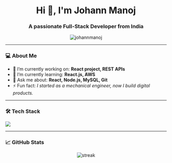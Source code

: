 <h1 align="center">Hi 👋, I'm Johann Manoj</h1>
<h3 align="center">A passionate Full-Stack Developer from India</h3>

<p align="center">
  <img src="https://komarev.com/ghpvc/?username=johannmanoj&label=Profile%20views&color=0e75b6&style=flat" alt="johannmanoj" />
</p>

---

### 💻 About Me

- 🔭 I’m currently working on: **React project, REST APIs**
- 🌱 I’m currently learning: **React.js, AWS**
- 💬 Ask me about: **React, Node.js, MySQL, Git**
- ⚡ Fun fact: *I started as a mechanical engineer, now I build digital products.*

---

### 🛠️ Tech Stack

<p align="left">
  <img src="https://skillicons.dev/icons?i=react,nodejs,express,js,ts,tailwind,html,css,mysql,git,figma" />
</p>

---

### 📈 GitHub Stats

<p align="center">
 <!-- <img src="https://github-readme-stats.vercel.app/api?username=johannmanoj&show_icons=true&theme=tokyonight" alt="johannmanoj" />-->
  <img src="https://github-readme-streak-stats.herokuapp.com/?user=johannmanoj&theme=tokyonight&cache_seconds=1" alt="streak" />
  
</p>



<!-- Optional: Latest Projects or YouTube Embed Section -->
<!-- You can embed latest repo or GitHub activity using GitHub Readme Widgets -->

